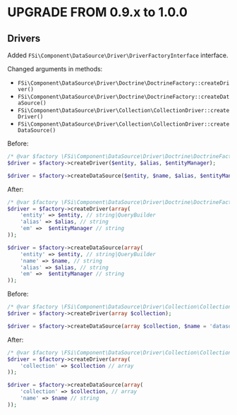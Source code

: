 UPGRADE FROM 0.9.x to 1.0.0
============================

## Drivers

Added ``FSi\Component\DataSource\Driver\DriverFactoryInterface`` interface.


Changed arguments in methods:
* ``FSi\Component\DataSource\Driver\Doctrine\DoctrineFactory::createDriver()``
* ``FSi\Component\DataSource\Driver\Doctrine\DoctrineFactory::createDataSource()``
* ``FSi\Component\DataSource\Driver\Collection\CollectionDriver::createDriver()``
* ``FSi\Component\DataSource\Driver\Collection\CollectionDriver::createDataSource()``

Before:

```php
/* @var $factory \FSi\Component\DataSource\Driver\Doctrine\DoctrineFactory */
$driver = $factory->createDriver($entity, $alias, $entityManager);

$driver = $factory->createDataSource($entity, $name, $alias, $entityManager);
```

After:

```php
/* @var $factory \FSi\Component\DataSource\Driver\Doctrine\DoctrineFactory */
$driver = $factory->createDriver(array(
    'entity' => $entity, // string|QueryBuilder
    'alias' => $alias, // string
    'em' =>  $entityManager // string
));

$driver = $factory->createDataSource(array(
    'entity' => $entity, // string|QueryBuilder
    'name' => $name, // string
    'alias' => $alias, // string
    'em' =>  $entityManager // string
));
```

Before:

```php
/* @var $factory \FSi\Component\DataSource\Driver\Collection\CollectionDriver */
$driver = $factory->createDriver(array $collection);

$driver = $factory->createDataSource(array $collection, $name = 'datasource');
```

After:

```php
/* @var $factory \FSi\Component\DataSource\Driver\Collection\CollectionDriver */
$driver = $factory->createDriver(array(
    'collection' => $collection // array
));

$driver = $factory->createDataSource(array(
    'collection' => $collection, // array
    'name' => $name // string
));
```